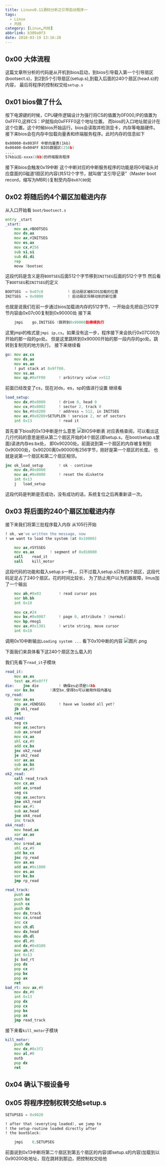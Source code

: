 ```yaml
---
title: Linuxv0.11源码分析之引导启动程序一
tags:
  - Linux
  - 内核
category: [Linux,内核]
abbrlink: b309a0f3
date: 2018-03-19 13:16:28
---
```

## 0x00 大体流程
这篇文章所分析的代码是从开机到bios启动，到bios引导载入第一个引导扇区(bootsect.s)，到2到5个引导扇区(setup.s),到载入后面的240个扇区(head.s)的内容，
最后将程序的控制权交给`setup.s`
<!--more-->
## 0x01 bios做了什么
按下电源键的时候，CPU硬件逻辑设计为强行将CS的值置为0F000,IP的值置为0xFFF0,这样CS：IP就指向0xFFFF0这个地址位置。
而bios的入口地址就设计在这个位置。这个时候bios开始运行。bios会读取并检测显卡，内存等电脑硬件。
接下来bios会在内存中加载向量表和终端服务程序。此时内存的信息如下
```asm
0x00000-0x003FF 中断向量表(1kb)
0x00400-0x004FF BIOS数据区(256b)
....
57kb以后-xxxx(8kb)的终端服务程序
```
接下来bios会触发0x19中断
这个中断对应的中断服务程序的功能是将0号磁头对应盘面的0磁道1扇区的内容(共512个字节，就叫做”主引导记录”（Master boot record，缩写为MBR）)复制至内存`0x07C00`处

## 0x02 将随后的4个扇区加载进内存
从入口开始看
`boot/bootsect.s`
```asm
entry _start
_start:
	mov	ax,#BOOTSEG
	mov	ds,ax
	mov	ax,#INITSEG
	mov	es,ax
	mov	cx,#256
	sub	si,si
	sub	di,di
	rep
	movw !bootsec
```
这段代码是含义是将`BOOTSEG`后面512个字节移到`INITSEG`后面的512个字节
然后看下`BOOTSEG`和`INITSEG`的定义
```asm
BOOTSEG  = 0x07c0			! 启动扇区被BIOS加载的位置
INITSEG  = 0x9000			! 启动扇区将移动到的新位置
```
也就是说我们在前一步通过bios加载进内存的512字节，一开始会先把自己512字节内容由0x07c00复制到0x90000处
接下来
```asm
	jmpi	go,INITSEG !跳转到0x90000处继续执行
```
这里jmpi的格式是`jmpi ip,cs`。如果没有这一步，程序接下来会执行0x07C00为开始的那一段的go处。
但是这里跳转到0x90000开始的那一段内存的go处。跳转到复制完的地方执行。
接下来继续看
```asm
go:	mov	ax,cs
	mov	ds,ax
	mov	es,ax
	! put stack at 0x9ff00.
	mov	ss,ax
	mov	sp,#0xFF00		! arbitrary value >>512
```
前面已经改变了cs，现在对ds，es，sp的值进行设置
继续看
```asm
load_setup:
	mov	dx,#0x0000		! drive 0, head 0
	mov	cx,#0x0002		! sector 2, track 0
	mov	bx,#0x0200		! address = 512, in INITSEG
	mov	ax,#0x0200+SETUPLEN	! service 2, nr of sectors
	int	0x13			! read it
```
首先查下bios的0x13中断是什么意思
![BIOS中断表](https://upload-images.jianshu.io/upload_images/5443560-8e0e5dcf8d244507.png?imageMogr2/auto-orient/strip%7CimageView2/2/w/1240)
对应表格查阅，可以看出这几行代码的意思是把从第二个扇区开始的4个扇区(即setup.s，在boot/setup.s里面)读进内存es:bx处，
即0x90200处。前面说到第一个扇区的内存被复制到0x90000处，0x90200离0x90000有256字节，刚好是第一个扇区的长度。
也就是说第一个扇区和第二个扇区相邻。

```asm
jnc	ok_load_setup		! ok - continue
	mov	dx,#0x0000
	mov	ax,#0x0000		! reset the diskette
	int	0x13
	j	load_setup
```
这段代码是判断是否成功，没有成功的话，系统复位之后再重新读一次。


## 0x03 将后面的240个扇区加载进内存
接下来我们将第三批程序载入内存
从105行开始
```asm
! ok, we've written the message, now
! we want to load the system (at 0x10000)

	mov	ax,#SYSSEG
	mov	es,ax		! segment of 0x010000
	call	read_it
	call	kill_motor
```

这段代码的功能和载入setup.s一样，，只不过载入setup.s只有四个扇区，这段代码足足占了240个扇区。花的时间比较长，
为了防止用户以为机器故障，linus加了一个输出

```asm
	mov	ah,#0x03		! read cursor pos
	xor	bh,bh
	int	0x10
	
	mov	cx,#24
	mov	bx,#0x0007		! page 0, attribute 7 (normal)
	mov	bp,#msg1
	mov	ax,#0x1301		! write string, move cursor
	int	0x10
```

调用0x10中断输出`Loading system ...`
看下0x10中断的内容
![图片.png](https://upload-images.jianshu.io/upload_images/5443560-e41ee43275a295b8.png?imageMogr2/auto-orient/strip%7CimageView2/2/w/1240)

下面我们来具体看下这240个扇区怎么载入的

我们先看下`read_it`子模块

```asm
read_it:
	mov ax,es
	test ax,#0x0fff
die:	jne die			! 确保es必须是64kb
	xor bx,bx		!清空bx,使得bs可以被用作段内基址
rp_read:
	mov ax,es
	cmp ax,#ENDSEG		! have we loaded all yet?
	jb ok1_read
	ret
ok1_read:
	seg cs
	mov ax,sectors
	sub ax,sread
	mov cx,ax
	shl cx,#9
	add cx,bx
	jnc ok2_read
	je ok2_read
	xor ax,ax
	sub ax,bx
	shr ax,#9
ok2_read:
	call read_track
	mov cx,ax
	add ax,sread
	seg cs
	cmp ax,sectors
	jne ok3_read
	mov ax,#1
	sub ax,head
	jne ok4_read
	inc track
ok4_read:
	mov head,ax
	xor ax,ax
ok3_read:
	mov sread,ax
	shl cx,#9
	add bx,cx
	jnc rp_read
	mov ax,es
	add ax,#0x1000
	mov es,ax
	xor bx,bx
	jmp rp_read

read_track:
	push ax
	push bx
	push cx
	push dx
	mov dx,track
	mov cx,sread
	inc cx
	mov ch,dl
	mov dx,head
	mov dh,dl
	mov dl,#0
	and dx,#0x0100
	mov ah,#2
	int 0x13
	jc bad_rt
	pop dx
	pop cx
	pop bx
	pop ax
	ret
bad_rt:	mov ax,#0
	mov dx,#0
	int 0x13
	pop dx
	pop cx
	pop bx
	pop ax
	jmp read_track
```

接下来看`kill_motor`子模块

```asm
kill_motor:
	push dx
	mov dx,#0x3f2
	mov al,#0
	outb
	pop dx
	ret
```

## 0x04 确认下根设备号
## 0x05 将程序控制权转交给setup.s
```asm
SETUPSEG = 0x9020
```

```asm
! after that (everyting loaded), we jump to
! the setup-routine loaded directly after
! the bootblock:

	jmpi	0,SETUPSEG
```

前面说到0x13中断将第二个扇区到第五个扇区的内容(即setup.s的内容)加载到以0x90200处地址，现在跳转到那边，把控制权交给他





